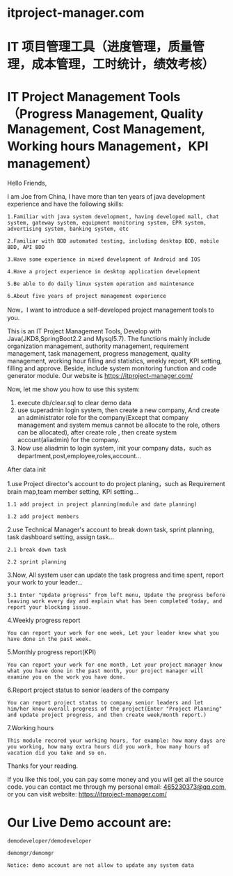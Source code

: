 # itproject-manager.com  
# IT 项目管理工具（进度管理，质量管理，成本管理，工时统计，绩效考核）
# IT Project Management Tools（Progress Management, Quality Management, Cost Management, Working hours Management，KPI management）

Hello Friends, 

I am Joe from China, I have more than ten years of java development experience and have the following skills:

    1.Familiar with java system development, having developed mall, chat system, gateway system, equipment monitoring system, EPR system, advertising system, banking system, etc
    
    2.Familiar with BDD automated testing, including desktop BDD, mobile BDD, API BDD
    
    3.Have some experience in mixed development of Android and IOS
    
    4.Have a project experience in desktop application development
    
    5.Be able to do daily linux system operation and maintenance
    
    6.About five years of project management experience
    
Now，I want to introduce a self-developed project management tools to you.

This is an IT Project Management Tools, Develop with Java(JKD8,SpringBoot2.2 and Mysql5.7). The functions mainly include organization management, authority management, requirement management, task management, progress management, quality management, working hour filling and statistics, weekly report, KPI setting, filling and approve. Beside, include system monitoring function and code generator module. Our website is https://itproject-manager.com/

Now, let me show you how to use this system:
1. execute db/clear.sql to clear demo data
2. use superadmin login system, then create a new company, And create an administrator role for the company(Except that company management and system memus cannot be allocate to the role, others can be allocated), after create role , then create system account(aliadmin) for the company.
3. Now use aliadmin to login system, init your company data，such as department,post,employee,roles,account...

After data init

1.use Project director's account to do project planing，such as Requirement brain map,team member setting, KPI setting...

    1.1 add project in project planning(module and date planning)
  
    1.2 add project members

2.use Technical Manager's account to break down task, sprint planning, task dashboard setting, assign task...

    2.1 break down task
    
    2.2 sprint planning

3.Now, All system user can update the task progress and time spent, report your work to your leader...
    
    3.1 Enter "Update progress" from left menu, Update the progress before leaving work every day and explain what has been completed today, and report your blocking issue.


4.Weekly progress report

    You can report your work for one week, Let your leader know what you have done in the past week.
    
5.Monthly progress report(KPI)

    You can report your work for one month, Let your project manager know what you have done in the past month, your project manager will examine you on the work you have done.
    
6.Report project status to senior leaders of the company
    
    You can report project status to company senior leaders and let him/her know overall progress of the project(Enter "Project Planning" and update project progress, and then create week/month report.)
    
7.Working hours
    
    This module recored your working hours, for example: how many days are you working, how many extra hours did you work, how many hours of vacation did you take and so on.






Thanks for your reading. 

If you like this tool, you can pay some money and you will get all the source code. you can contact me through my personal email: 465230373@qq.com, or you can visit website: https://itproject-manager.com/

# Our Live Demo account are:

    demodeveloper/demodeveloper

    demomgr/demomgr
    
    Notice: demo account are not allow to update any system data

